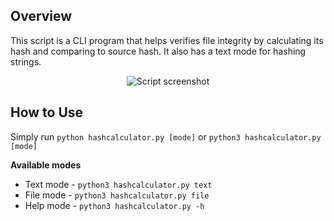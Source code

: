 ## Overview
This script is a CLI program that helps verifies file integrity by calculating its hash and comparing to source hash. It also has a text mode for hashing strings.

<p align="center">
  <img src="https://github.com/sixth-sensei/HashCalculator/assets/31647166/79a799a4-f569-4040-b86f-31a828c4b9ec" width="auto" title="Script screenshot">
</p>

## How to Use
Simply run `python hashcalculator.py [mode]` or `python3 hashcalculator.py [mode]`

**Available modes**
- Text mode - `python3 hashcalculator.py text`
- File mode - `python3 hashcalculator.py file`
- Help mode - `python3 hashcalculator.py -h`